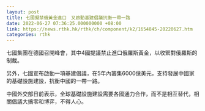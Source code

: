 ```yaml
---
layout: post
title: 七國擬禁俄黃金進口　又啟動基建倡議抗衡一帶一路
date: 2022-06-27 07:36:25.000000000 +08:00
link: https://news.rthk.hk/rthk/ch/component/k2/1654845-20220627.htm
categories: rthk
---
```


七國集團在德國召開峰會，其中4國提議禁止進口俄羅斯黃金，以收緊對俄羅斯的制裁。

另外，七國宣布啟動一項基建倡議，在5年內籌集6000億美元，支持發展中國家的基礎設施建設，抗衡中國的一帶一路。

中國外交部日前表示，全球基礎設施建設需要各國通力合作，而不是相互替代，相關倡議大搞零和博弈，不得人心。

